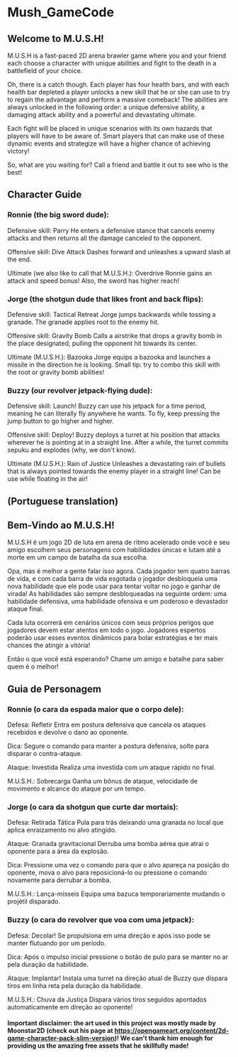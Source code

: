 # Mush_GameCode

## Welcome to M.U.S.H!
M.U.S.H is a fast-paced 2D arena brawler game where you and your friend each choose a character with unique abilities and fight to the death in a battlefield of your choice. 

Oh, there is a catch though. Each player has four health bars, and with each health bar depleted a player unlocks a new skill that he or she can use to try to regain the advantage and perform a massive comeback! The abilities are always unlocked in the following order: a unique defensive ability, a damaging attack ability and a powerful and devastating ultimate. 

Each fight will be placed in unique scenarios with its own hazards that players will have to be aware of.  Smart players that can make use of these dynamic events and strategize will have a higher chance of achieving victory! 

So, what are you waiting for? Call a friend and battle it out to see who is the best!



## Character Guide
### Ronnie (the big sword dude):
Defensive skill: Parry
He enters a defensive stance that cancels enemy attacks and then returns all the damage canceled to the opponent.

Offensive skill: Dive Attack
Dashes forward and unleashes a upward slash at the end.

Ultimate (we also like to call that M.U.S.H.): Overdrive 
Ronnie gains an attack and speed bonus! Also, the sword has higher reach!



### Jorge (the shotgun dude that likes front and back flips):
Defensive skill: Tactical Retreat
Jorge jumps backwards while tossing a granade. The granade applies root to the enemy hit.

Offensive skill: Gravity Bomb 
Calls a airstrike that drops a gravity bomb in the place designated, pulling the opponent hit towards its center.

Ultimate (M.U.S.H.): Bazooka
Jorge equips a bazooka and launches a missile in the direction he is looking. Small tip: try to combo this skill with the root or gravity bomb abilities!



### Buzzy (our revolver jetpack-flying dude):
Defensive skill: Launch!
Buzzy can use his jetpack for a time period, meaning he can literally fly anywhere he wants. To fly, keep pressing the jump button to go higher and higher.

Offensive skill: Deploy!
Buzzy deploys a turret at his position that attacks wherever he is pointing at in a straight line. After a while, the turret commits sepuku and explodes (why, we don't know).

Ultimate (M.U.S.H.): Rain of Justice
Unleashes a devastating rain of bullets that is always pointed towards the enemy player in a straight line! Can be use while floating in the air!



## (Portuguese translation)
## Bem-Vindo ao M.U.S.H!
M.U.S.H é um jogo 2D de luta em arena de ritmo acelerado onde você e seu amigo escolhem seus personagens com habilidades únicas e lutam até a morte em um campo de batalha da sua escolha. 

Opa, mas é melhor a gente falar isso agora. Cada jogador tem quatro barras de vida, e com cada barra de vida esgotada o jogador desbloqueia uma nova habilidade que ele pode usar para tentar voltar no jogo e ganhar de virada! As habilidades são sempre desbloqueadas na seguinte ordem: uma habilidade defensiva, uma habilidade ofensiva e um poderoso e devastador ataque final.

Cada luta ocorrerá em cenários únicos com seus próprios perigos que jogadores devem estar atentos em todo o jogo. Jogadores espertos poderão usar esses eventos dinâmicos para bolar estratégias e ter mais chances the atingir a vitória!

Então o que você está esperando? Chame um amigo e batalhe para saber quem é o melhor!



## Guia de Personagem
### Ronnie (o cara da espada maior que o corpo dele):
Defesa: Refletir
                Entra em postura defensiva que cancela os ataques recebidos e devolve o dano ao oponente.

Dica: Segure o comando para manter a postura defensiva, solte para disparar o contra-ataque.

Ataque: Investida
Realiza uma investida com um ataque rápido no final.

M.U.S.H.: Sobrecarga
Ganha um bônus de ataque, velocidade de movimento e alcance do ataque por um tempo.



### Jorge (o cara da shotgun que curte dar mortais):
Defesa: Retirada Tática
Pula para trás deixando uma granada no local que aplica enraizamento no alvo atingido.

Ataque: Granada gravitacional
Derruba uma bomba aérea que atrai o oponente para a área da explosão.

Dica: Pressione uma vez o comando para que o alvo apareça na posição do oponente, mova o alvo para reposicioná-lo ou pressione o comando novamente para derrubar a bomba.

M.U.S.H.: Lança-mísseis
Equipa uma bazuca temporariamente mudando o projétil disparado.



### Buzzy (o cara do revolver que voa com uma jetpack):
Defesa: Decolar!
Se propulsiona em uma direção e após isso pode se manter flutuando por um período.

Dica: Após o impulso inicial pressione o botão de pulo para se manter no ar pela duração da habilidade.

Ataque: Implantar!
Instala uma turret na direção atual de Buzzy que dispara tiros em linha reta pela duração da habilidade.

M.U.S.H.: Chuva da Justiça
Dispara vários tiros seguidos apontados automaticamente em direção ao oponente!



#### Important disclaimer: the art used in this project was mostly made by Moonstar2D (check out his page at https://opengameart.org/content/2d-game-character-pack-slim-version)! We can't thank him enough for providing us the amazing free assets that he skillfully made!

